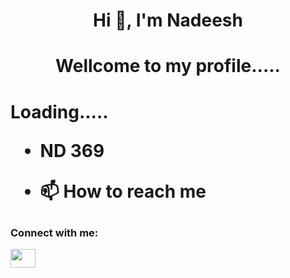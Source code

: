 <h1 align="center">Hi 👋, I'm Nadeesh</h1>
<h1 align="center">Wellcome to  my profile.....
<h1 align="left">Loading.....

- ND 369

- 📫 How to reach me 

<h3 align="left">Connect with me:</h3>
<p align="left">
<a href=" target="blank"><img align="center" src="https://raw.githubusercontent.com/rahuldkjain/github-profile-readme-generator/master/src/images/icons/Social/facebook.svg" alt=" " height="30" width="40" /></a>
</p>

